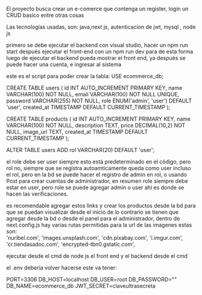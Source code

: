 El proyecto busca crear un e-comerce que contenga un register, login un CRUD basico entre otras cosas

Las tecnologías usadas, son: java,next js, autenticacion de jwt, mysql , node js


primero se debe ejecutar el backend con visual studio, hacer un npm run start
después ejecutar el front-end con un npm run dev para de esta forma luego de ejecutar el backend pueda mostrar el front end, ya después se puede hacer una cuenta, e ingresar al sistema

este es el script para poder crear la tabla: USE ecommerce_db;


CREATE TABLE users (
  id INT AUTO_INCREMENT PRIMARY KEY,
  name VARCHAR(100) NOT NULL,
  email VARCHAR(100) NOT NULL UNIQUE,
  password VARCHAR(255) NOT NULL,
  role ENUM('admin', 'user') DEFAULT 'user',
  created_at TIMESTAMP DEFAULT CURRENT_TIMESTAMP
);

CREATE TABLE products (
  id INT AUTO_INCREMENT PRIMARY KEY,
  name VARCHAR(100) NOT NULL,
  description TEXT,
  price DECIMAL(10,2) NOT NULL,
  image_url TEXT,
  created_at TIMESTAMP DEFAULT CURRENT_TIMESTAMP
);


ALTER TABLE users ADD rol VARCHAR(20) DEFAULT 'user';

el role debe ser user siempre esto está predeterminado en el código, pero rol no, siempre que se registra autoamticamente queda como user incluso el rol, pero en la bd se puede hacer el registro de admin en rol, o usando Post para crear cuentas de administrador,
en resumen role siempre debe estar en user, pero role se puede agregar admin o user ahí es donde se hacen las verificaciones.


es recomendable agregar estos links y crear los productos desde la bd para que se puedan visualizar desde el inicio de lo contrario se tienen que agregar desde la bd o desde el panel para el administrador, dentro de  next.config.js hay varias rutas permitidas para la url de las imagenes estas son:  
       'nuribel.com',
      'images.unsplash.com',
      'cdn.pixabay.com',
      'i.imgur.com',
      'cr.tiendasadoc.com',
      'encrypted-tbn0.gstatic.com', 


ejecutar desde el cmd de node js el front end y el backend desde el cmd 

el .env deberia volver hacerse este va tener: 

PORT=3306
DB_HOST=localhost
DB_USER=root
DB_PASSWORD=""
DB_NAME=ecommerce_db
JWT_SECRET=claveultrasecreta
